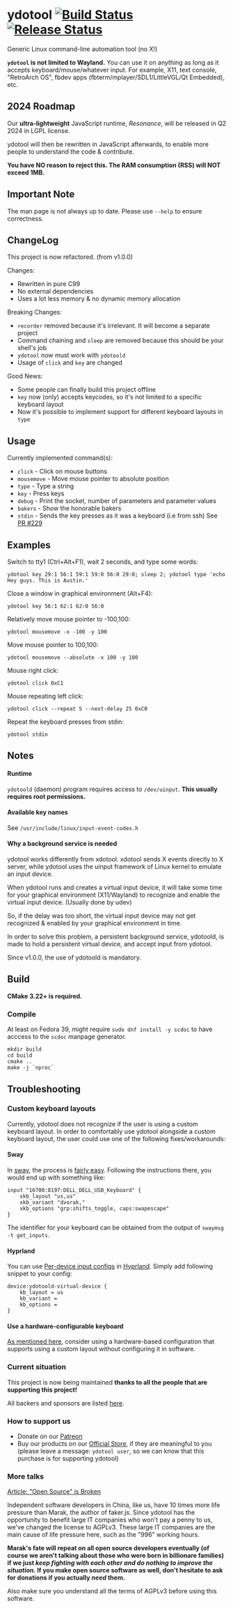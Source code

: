# ydotool [![Build Status](https://github.com/ReimuNotMoe/ydotool/workflows/Build/badge.svg)](https://github.com/ReimuNotMoe/ydotool/actions/workflows/push_pr_build_cmake.yml) [![Release Status](https://github.com/ReimuNotMoe/ydotool/workflows/Release/badge.svg)](https://github.com/ReimuNotMoe/ydotool/actions/workflows/release_cmake.yml)

Generic Linux command-line automation tool (no X!)

**`ydotool` is not limited to Wayland.** You can use it on anything as long as it accepts keyboard/mouse/whatever input. For example, X11, text console, "RetroArch OS", fbdev apps (fbterm/mplayer/SDL1/LittleVGL/Qt Embedded), etc.

## 2024 Roadmap
Our **ultra-lightweight** JavaScript runtime, *Resonance*, will be released in Q2 2024 in LGPL license.

ydotool will then be rewritten in JavaScript afterwards, to enable more people to understand the code & contribute.

**You have NO reason to reject this. The RAM consumption (RSS) will NOT exceed 1MB.**

## Important Note
The man page is not always up to date. Please use `--help` to ensure correctness.

## ChangeLog
This project is now refactored. (from v1.0.0)

Changes:
- Rewritten in pure C99
- No external dependencies
- Uses a lot less memory & no dynamic memory allocation

Breaking Changes:
- `recorder` removed because it's irrelevant. It will become a separate project
- Command chaining and `sleep` are removed because this should be your shell's job
- `ydotool` now must work with `ydotoold`
- Usage of `click` and `key` are changed

Good News:
- Some people can finally build this project offline
- `key` now (only) accepts keycodes, so it's not limited to a specific keyboard layout
- Now it's possible to implement support for different keyboard layouts in `type`

## Usage
Currently implemented command(s):
- `click` - Click on mouse buttons
- `mousemove` - Move mouse pointer to absolute position
- `type` - Type a string
- `key` - Press keys
- `debug` - Print the socket, number of parameters and parameter values
- `bakers` - Show the honorable bakers
- `stdin` - Sends the key presses as it was a keyboard (i.e from ssh) See [PR #229](https://github.com/ReimuNotMoe/ydotool/pull/229)

## Examples
Switch to tty1 (Ctrl+Alt+F1), wait 2 seconds, and type some words:

    ydotool key 29:1 56:1 59:1 59:0 56:0 29:0; sleep 2; ydotool type 'echo Hey guys. This is Austin.'

Close a window in graphical environment (Alt+F4):

    ydotool key 56:1 62:1 62:0 56:0

Relatively move mouse pointer to -100,100:

    ydotool mousemove -x -100 -y 100

Move mouse pointer to 100,100:

    ydotool mousemove --absolute -x 100 -y 100

Mouse right click:

    ydotool click 0xC1

Mouse repeating left click:

    ydotool click --repeat 5 --next-delay 25 0xC0

Repeat the keyboard presses from stdin:

    ydotool stdin

## Notes
#### Runtime
`ydotoold` (daemon) program requires access to `/dev/uinput`. **This usually requires root permissions.**

#### Available key names
See `/usr/include/linux/input-event-codes.h`

#### Why a background service is needed
ydotool works differently from xdotool. xdotool sends X events directly to X server, while ydotool uses the uinput framework of Linux kernel to emulate an input device.

When ydotool runs and creates a virtual input device, it will take some time for your graphical environment (X11/Wayland) to recognize and enable the virtual input device. (Usually done by udev)

So, if the delay was too short, the virtual input device may not get recognized & enabled by your graphical environment in time.

In order to solve this problem, a persistent background service, ydotoold, is made to hold a persistent virtual device, and accept input from ydotool.

Since v1.0.0, the use of ydotoold is mandatory.

## Build
**CMake 3.22+ is required.**


### Compile
At least on Fedora 39, might require ``sudo dnf install -y scdoc`` to have acccess to the ``scdoc`` manpage generator.

    mkdir build
    cd build
    cmake ..
    make -j `nproc`


## Troubleshooting
### Custom keyboard layouts
Currently, ydotool does not recognize if the user is using a custom keyboard layout. In order to comfortably use ydotool alongside a custom keyboard layout, the user could use one of the following fixes/workarounds:

#### Sway
In [sway](https://github.com/swaywm/sway), the process is [fairly easy](https://github.com/swaywm/sway/wiki#keyboard-layout). Following the instructions there, you would end up with something like:
```
input "16700:8197:DELL_DELL_USB_Keyboard" {
	xkb_layout "us,us"
	xkb_variant "dvorak,"
	xkb_options "grp:shifts_toggle, caps:swapescape"
}
```
The identifier for your keyboard can be obtained from the output of `swaymsg -t get_inputs`.

#### Hyprland

You can use [Per-device input configs](https://wiki.hyprland.org/Configuring/Keywords/#per-device-input-configs) in [Hyprland](https://hyprland.org/). Simply add following snippet to your config:

```
device:ydotoold-virtual-device {
    kb_layout = us
    kb_variant =
    kb_options =
}
```

#### Use a hardware-configurable keyboard
[As mentioned here](https://github.com/ReimuNotMoe/ydotool/issues/43#issuecomment-605921288), consider using a hardware-based configuration that supports using a custom layout without configuring it in software.

### Current situation
This project is now being maintained **thanks to all the people that are supporting this project!**

All backers and sponsors are listed [here](https://github.com/TheNeuronProject/BACKERS/blob/main/README.md).

### How to support us
- Donate on our [Patreon](https://www.patreon.com/classicoldsong)
- Buy our products on our [Official Store](https://su.mk/store), if they are meaningful to you (please leave a message: `ydotool user`, so we can know that this purchase is for supporting ydotool)

### More talks
[Article: "Open Source" is Broken](https://christine.website/blog/open-source-broken-2021-12-11)

Independent software developers in China, like us, have 10 times more life pressure than Marak, the author of faker.js. Since ydotool has the opportunity to benefit large IT companies who won't pay a penny to us, we've changed the license to AGPLv3. These large IT companies are the main cause of life pressure here, such as the "996" working hours.

**Marak's fate will repeat on all open source developers eventually (of course we aren't talking about those who were born in billionare families) if we just _keep fighting with each other and do nothing to improve the situation._ If you make open source software as well, don't hesitate to ask for donations if you actually _need_ them.**

Also make sure you understand all the terms of AGPLv3 before using this software.
